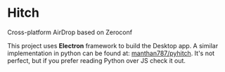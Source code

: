 # Hitch
Cross-platform AirDrop based on Zeroconf

This project uses **Electron** framework to build the Desktop app. A similar implementation in python can be found at: [manthan787/pyhitch](https://github.com/Manthan787/pyhitch). It's not perfect, but if you prefer reading Python over JS check it out.

